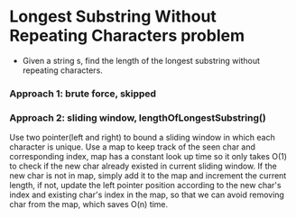 # Longest Substring Without Repeating Characters problem
* Given a string s, find the length of the longest substring without repeating characters.


### Approach 1: brute force, skipped

### Approach 2: sliding window, lengthOfLongestSubstring()
Use two pointer(left and right) to bound a sliding window in which each character is unique. Use a map to keep track of the seen char and corresponding index, map has a constant look up time so it only takes O(1) to check if the new char already existed in current sliding window. If the new char is not in map, simply add it to the map and increment the current length, if not, update the left pointer position according to the new char's index and existing char's index in the map, so that we can avoid removing char from the map, which saves O(n) time.

